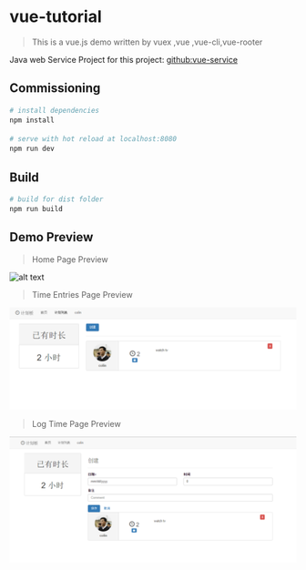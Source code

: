 # vue-tutorial

> This is a vue.js demo written by vuex ,vue ,vue-cli,vue-rooter


Java web Service Project for this project: [github:vue-service](https://github.com/WildMeowth/vue-service)

## Commissioning
``` bash
# install dependencies
npm install

# serve with hot reload at localhost:8080
npm run dev

```
## Build
```bash
# build for dist folder
npm run build

```

## Demo Preview

> Home Page Preview

![alt text](/src/assets/preview-home.jpg "Home page preview")

>Time Entries Page Preview

![alt text](/src/assets/preview-time.png "Time entries page preview")

>Log Time Page Preview

![alt text](/src/assets/preview-log.png "Log page preview")
